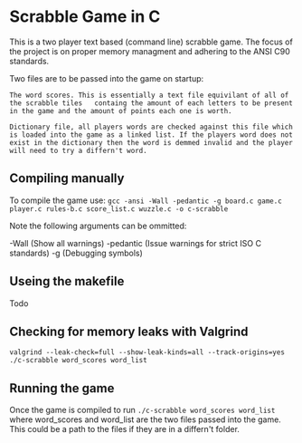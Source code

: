 # Scrabble Game in C

This is a two player text based (command line) scrabble game. The focus of the project is on proper memory managment and adhering to the ANSI C90 standards.

Two files are to be passed into the game on startup:
    
    The word scores. This is essentially a text file equivilant of all of the scrabble tiles   containg the amount of each letters to be present in the game and the amount of points each one is worth.

    Dictionary file, all players words are checked against this file which is loaded into the game as a linked list. If the players word does not exist in the dictionary then the word is demmed invalid and the player will need to try a differn't word.

## Compiling manually

To compile the game use: `gcc -ansi -Wall -pedantic -g board.c game.c player.c rules-b.c score_list.c wuzzle.c -o c-scrabble`

Note the following arguments can be ommitted:

-Wall  (Show all warnings)
-pedantic (Issue warnings for strict ISO C standards)
-g (Debugging symbols)

## Useing the makefile

Todo

## Checking for memory leaks with Valgrind

`valgrind --leak-check=full --show-leak-kinds=all --track-origins=yes ./c-scrabble word_scores word_list`

## Running the game

Once the game is compiled to run `./c-scrabble word_scores word_list` where word_scores and word_list are the two files passed into the game. This could be a path to the files if they are in a differn't folder.
